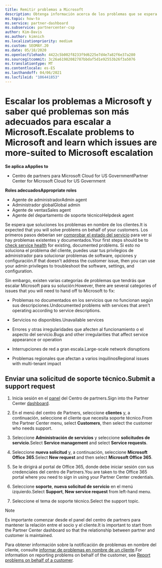 ```yaml
---
title: Remitir problemas a Microsoft
description: Obtenga información acerca de los problemas que se espera que los partners de Microsoft se solucionen por sí mismos para sus clientes y los problemas que pueden necesitar para remitirse a Microsoft.
ms.topic: how-to
ms.service: partner-dashboard
ms.subservice: partnercenter-csp
author: Kim-Davis
ms.author: kimnich
ms.localizationpriority: medium
ms.custom: SEOMAY.20
ms.date: 05/18/2020
ms.openlocfilehash: 4422c5b002f8233f9d6225e7d4e7a82f6e37a280
ms.sourcegitcommit: 3c26a61982082787bbdaf5d1e92553b26f3a5076
ms.translationtype: MT
ms.contentlocale: es-ES
ms.lasthandoff: 04/06/2021
ms.locfileid: "106441853"
---
```

# <a name="escalate-problems-to-microsoft-and-learn-which-issues-are-more-suited-to-microsoft-escalation"></a><span data-ttu-id="0cca7-103">Escalar los problemas a Microsoft y saber qué problemas son más adecuados para escalar a Microsoft.</span><span class="sxs-lookup"><span data-stu-id="0cca7-103">Escalate problems to Microsoft and learn which issues are more-suited to Microsoft escalation</span></span>  

<span data-ttu-id="0cca7-104">**Se aplica a**</span><span class="sxs-lookup"><span data-stu-id="0cca7-104">**Applies to**</span></span>

- <span data-ttu-id="0cca7-105">Centro de partners para Microsoft Cloud for US Government</span><span class="sxs-lookup"><span data-stu-id="0cca7-105">Partner Center for Microsoft Cloud for US Government</span></span>

<span data-ttu-id="0cca7-106">**Roles adecuados**</span><span class="sxs-lookup"><span data-stu-id="0cca7-106">**Appropriate roles**</span></span>

- <span data-ttu-id="0cca7-107">Agente de administrador</span><span class="sxs-lookup"><span data-stu-id="0cca7-107">Admin agent</span></span>
- <span data-ttu-id="0cca7-108">Administrador global</span><span class="sxs-lookup"><span data-stu-id="0cca7-108">Global admin</span></span>
- <span data-ttu-id="0cca7-109">Agente de ventas</span><span class="sxs-lookup"><span data-stu-id="0cca7-109">Sales agent</span></span>
- <span data-ttu-id="0cca7-110">Agente del departamento de soporte técnico</span><span class="sxs-lookup"><span data-stu-id="0cca7-110">Helpdesk agent</span></span>

<span data-ttu-id="0cca7-111">Se espera que soluciones los problemas en nombre de los clientes.</span><span class="sxs-lookup"><span data-stu-id="0cca7-111">It is expected that you will solve problems on behalf of your customers.</span></span> <span data-ttu-id="0cca7-112">Los primeros pasos deberían ser [comprobar el estado del servicio](check-service-health.md) para ver si hay problemas existentes y documentados.</span><span class="sxs-lookup"><span data-stu-id="0cca7-112">Your first steps should be to [check service health](check-service-health.md) for existing, documented problems.</span></span> <span data-ttu-id="0cca7-113">Si esto no soluciona el problema del cliente, puedes usar tus privilegios de administrador para solucionar problemas de software, opciones y configuración.</span><span class="sxs-lookup"><span data-stu-id="0cca7-113">If that doesn't address the customer issue, then you can use your admin privileges to troubleshoot the software, settings, and configuration.</span></span>

<span data-ttu-id="0cca7-114">Sin embargo, existen varias categorías de problemas que tendrás que escalar Microsoft para su solución:</span><span class="sxs-lookup"><span data-stu-id="0cca7-114">However, there are several categories of issues that you will need to hand off to Microsoft to fix:</span></span>

- <span data-ttu-id="0cca7-115">Problemas no documentados en los servicios que no funcionan según sus descripciones.</span><span class="sxs-lookup"><span data-stu-id="0cca7-115">Undocumented problems with services that aren't operating according to service descriptions.</span></span>

- <span data-ttu-id="0cca7-116">Servicios no disponibles.</span><span class="sxs-lookup"><span data-stu-id="0cca7-116">Unavailable services</span></span>

- <span data-ttu-id="0cca7-117">Errores y otras irregularidades que afecten al funcionamiento o el aspecto del servicio.</span><span class="sxs-lookup"><span data-stu-id="0cca7-117">Bugs and other irregularities that affect service appearance or operation</span></span>

- <span data-ttu-id="0cca7-118">Interrupciones de red a gran escala.</span><span class="sxs-lookup"><span data-stu-id="0cca7-118">Large-scale network disruptions</span></span>

- <span data-ttu-id="0cca7-119">Problemas regionales que afectan a varios inquilinos</span><span class="sxs-lookup"><span data-stu-id="0cca7-119">Regional issues with multi-tenant impact</span></span>

## <a name="submit-a-support-request"></a><span data-ttu-id="0cca7-120">Enviar una solicitud de soporte técnico.</span><span class="sxs-lookup"><span data-stu-id="0cca7-120">Submit a support request</span></span>

1. <span data-ttu-id="0cca7-121">Inicia sesión en el [panel](https://partner.microsoft.com/dashboard) del Centro de partners.</span><span class="sxs-lookup"><span data-stu-id="0cca7-121">Sign into the Partner Center [dashboard](https://partner.microsoft.com/dashboard).</span></span>

2. <span data-ttu-id="0cca7-122">En el menú del centro de Partners, seleccione **clientes** y, a continuación, seleccione el cliente que necesita soporte técnico.</span><span class="sxs-lookup"><span data-stu-id="0cca7-122">From the Partner Center menu, select **Customers**, then select the customer who needs support.</span></span>

3. <span data-ttu-id="0cca7-123">Seleccione **Administración de servicios** y seleccione **solicitudes de servicio**.</span><span class="sxs-lookup"><span data-stu-id="0cca7-123">Select **Service management** and select **Service requests**.</span></span>

4. <span data-ttu-id="0cca7-124">Seleccione **nueva solicitud** y, a continuación, seleccione **Microsoft Office 365**.</span><span class="sxs-lookup"><span data-stu-id="0cca7-124">Select **New request** and then select **Microsoft Office 365**.</span></span>

5. <span data-ttu-id="0cca7-125">Se le dirigirá al portal de Office 365, donde debe iniciar sesión con sus credenciales del centro de Partners.</span><span class="sxs-lookup"><span data-stu-id="0cca7-125">You are taken to the Office 365 portal where you need to sign in using your Partner Center credentials.</span></span>

6. <span data-ttu-id="0cca7-126">Seleccione **soporte**, **nueva solicitud de servicio** en el menú izquierdo.</span><span class="sxs-lookup"><span data-stu-id="0cca7-126">Select **Support**, **New service request** from left-hand menu.</span></span>

7. <span data-ttu-id="0cca7-127">Seleccione el tema de soporte técnico.</span><span class="sxs-lookup"><span data-stu-id="0cca7-127">Select the support topic.</span></span>

>[!NOTE]
><span data-ttu-id="0cca7-128">Es importante comenzar desde el panel del centro de partners para mantener la relación entre el socio y el cliente.</span><span class="sxs-lookup"><span data-stu-id="0cca7-128">It is important to start from the Partner Center dashboard so that the relationship between partner and customer is maintained.</span></span> 

<span data-ttu-id="0cca7-129">Para obtener información sobre la notificación de problemas en nombre del cliente, consulte [informar de problemas en nombre de un cliente](report-problems-on-behalf-of-a-customer.md).</span><span class="sxs-lookup"><span data-stu-id="0cca7-129">For information on reporting problems on behalf of the customer, see [Report problems on behalf of a customer](report-problems-on-behalf-of-a-customer.md).</span></span>

